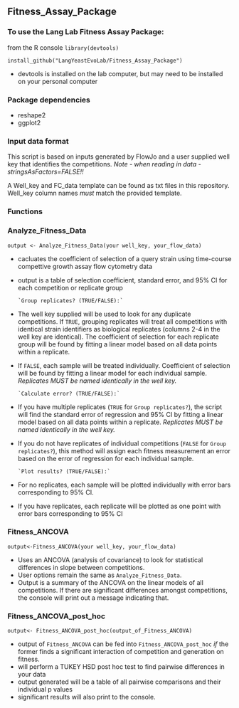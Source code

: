 ## Fitness_Assay_Package

### To use the Lang Lab Fitness Assay Package: 

from the R console 
`library(devtools)`  

`install_github("LangYeastEvoLab/Fitness_Assay_Package")`

- devtools is installed on the lab computer, but may need to be installed on your personal computer

### Package dependencies
- reshape2
- ggplot2

### Input data format

This script is based on inputs generated by FlowJo and a user supplied well key that identifies the competitions. 
*Note - when reading in data - stringsAsFactors=FALSE!!*<br/>

A Well_key and FC_data template can be found as txt files in this repository. Well_key column names *must* match the provided template. 


### Functions

### Analyze_Fitness_Data
`output <- Analyze_Fitness_Data(your well_key, your_flow_data)` 
- cacluates the coefficient of selection of a query strain using time-course compettive growth assay flow cytometry data
- output is a table of selection coefficient, standard error, and 95% CI for each competition or replicate group

      `Group replicates? (TRUE/FALSE):` 

- The well key supplied will be used to look for any duplicate competitions. If `TRUE`, grouping replicates will treat all competitions with identical strain identifiers as biological replicates (columns 2-4 in the well  key are identical). The coefficient of selection for each replicate group will be found by fitting a linear model based on all data points within a replicate. 
- If `FALSE`, each sample will be treated individually. Coefficient of selection will be found by fitting a linear model for each individual sample. 
*Replicates MUST be named identically in the well key.*

      `Calculate error? (TRUE/FALSE):` 

- If you have multiple replicates (`TRUE` for `Group replicates?`), the script will find the standard error of regression and 95% CI by fitting a linear model based on all data points within a replicate. 
*Replicates MUST be named identically in the well key.*
- If you do not have replicates of individual competitions (`FALSE` for `Group replicates?`), this method will assign each fitness measurement an error based on the error of regression for each individual sample. 

      `Plot results? (TRUE/FALSE):` 

- For no replicates, each sample will be plotted individually with error bars corresponding to 95% CI. 
- If you have replicates, each replicate will be plotted as one point with error bars corresponding to 95% CI

 ### Fitness_ANCOVA
 `output<-Fitness_ANCOVA(your well_key, your_flow_data)` 
- Uses an ANCOVA (analysis of covariance) to look for statistical differences in slope between competitions.
- User options remain the same as `Analyze_Fitness_Data`. 
- Output is a summary of the ANCOVA on the linear models of all competitions. If there are significant differences amongst competitions, the console will print out a message indicating that. 

### Fitness_ANCOVA_post_hoc
`output<- Fitness_ANCOVA_post_hoc(output_of_Fitness_ANCOVA)`
- output of `Fitness_ANCOVA` can be fed into `Fitness_ANCOVA_post_hoc` *if* the former finds a significant interaction of competition and generation on fitness. 
- will perform a TUKEY HSD post hoc test to find pairwise differences in your data 
- output generated will be a table of all pairwise comparisons and their individual p values 
- significant results will also print to the console. 



